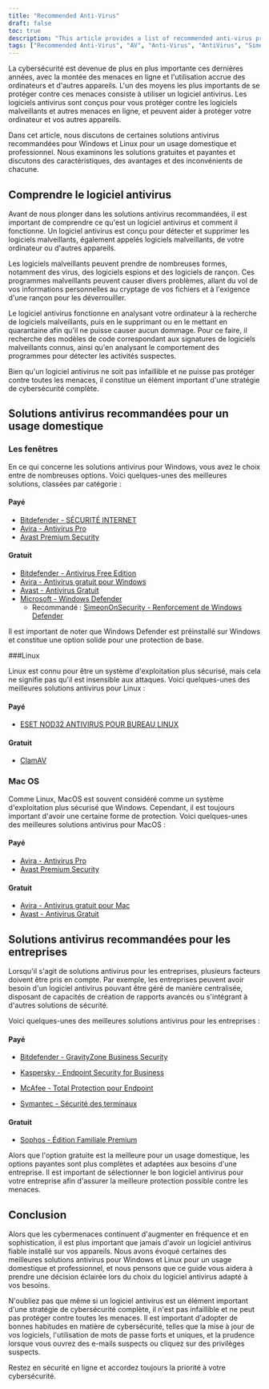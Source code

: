 ```yaml
---
title: "Recommended Anti-Virus"
draft: false
toc: true
description: "This article provides a list of recommended anti-virus products for home and business use, as ranked by SimeonOnSecurity. The rankings are based on professional opinion and testing against malicious samples, and only cover anti-virus capabilities, detection, user experience, and performance. Windows users can choose from both paid and free options, while Linux and MacOS users have limited options, with paid options only available for Linux. Note that AV is not required on Linux or MacOS and using any VPN or password manager provided with the AV suite is not recommended. The article also provides recommendations for VPN providers. Business use recommendations are currently being worked on."
tags: ["Recommended Anti-Virus", "AV", "Anti-Virus", "AntiVirus", "SimeonOnSecurity's recommended Anti-Virus Products", "VirusTotal", "AV capabilities", "detection", "user experience", "performance", "Linux", "MacOS", "VPN", "password manager", "VPNS", "Home Use", "Windows", "Paid", "Bitdefender - INTERNET SECURITY", "Avira - Antivirus Pro", "Avast Premium Security", "Free", "Bitdefender - Antivirus Free Edition", "Avira - Free Antivirus for Windows", "Avast - Free Antivirus", "Microsoft - Windows Defender", "Windows Defender Hardening", "Linux", "ESET NOD32 ANTIVIRUS FOR LINUX DESKTOP", "ClamAV", "MacOS", "Business Use"]
---
```


La cybersécurité est devenue de plus en plus importante ces dernières années, avec la montée des menaces en ligne et l'utilisation accrue des ordinateurs et d'autres appareils. L'un des moyens les plus importants de se protéger contre ces menaces consiste à utiliser un logiciel antivirus. Les logiciels antivirus sont conçus pour vous protéger contre les logiciels malveillants et autres menaces en ligne, et peuvent aider à protéger votre ordinateur et vos autres appareils.  Dans cet article, nous discutons de certaines solutions antivirus recommandées pour Windows et Linux pour un usage domestique et professionnel. Nous examinons les solutions gratuites et payantes et discutons des caractéristiques, des avantages et des inconvénients de chacune.  ## Comprendre le logiciel antivirus  Avant de nous plonger dans les solutions antivirus recommandées, il est important de comprendre ce qu'est un logiciel antivirus et comment il fonctionne. Un logiciel antivirus est conçu pour détecter et supprimer les logiciels malveillants, également appelés logiciels malveillants, de votre ordinateur ou d'autres appareils.  Les logiciels malveillants peuvent prendre de nombreuses formes, notamment des virus, des logiciels espions et des logiciels de rançon. Ces programmes malveillants peuvent causer divers problèmes, allant du vol de vos informations personnelles au cryptage de vos fichiers et à l'exigence d'une rançon pour les déverrouiller.  Le logiciel antivirus fonctionne en analysant votre ordinateur à la recherche de logiciels malveillants, puis en le supprimant ou en le mettant en quarantaine afin qu'il ne puisse causer aucun dommage. Pour ce faire, il recherche des modèles de code correspondant aux signatures de logiciels malveillants connus, ainsi qu'en analysant le comportement des programmes pour détecter les activités suspectes.  Bien qu'un logiciel antivirus ne soit pas infaillible et ne puisse pas protéger contre toutes les menaces, il constitue un élément important d'une stratégie de cybersécurité complète.  ## Solutions antivirus recommandées pour un usage domestique  ### Les fenêtres  En ce qui concerne les solutions antivirus pour Windows, vous avez le choix entre de nombreuses options. Voici quelques-unes des meilleures solutions, classées par catégorie :  #### Payé  - [Bitdefender - SÉCURITÉ INTERNET](https://amzn.to/3nfig7d) - [Avira - Antivirus Pro](https://www.avira.com/en/antivirus-pro) - [Avast Premium Security](https://amzn.to/2MA7jR2)  #### Gratuit  - [Bitdefender - Antivirus Free Edition](https://www.bitdefender.com/solutions/free.html) - [Avira - Antivirus gratuit pour Windows](https://www.avira.com/en/free-antivirus-windows) - [Avast - Antivirus Gratuit](https://www.avast.com/en-us/index) - [Microsoft - Windows Defender](https://www.microsoft.com/en-us/windows/comprehensive-security)   - Recommandé : [SimeonOnSecurity - Renforcement de Windows Defender](https://github.com/simeononsecurity/Windows-Defender-Hardening)   Il est important de noter que Windows Defender est préinstallé sur Windows et constitue une option solide pour une protection de base.  ###Linux  Linux est connu pour être un système d'exploitation plus sécurisé, mais cela ne signifie pas qu'il est insensible aux attaques. Voici quelques-unes des meilleures solutions antivirus pour Linux :  #### Payé  - [ESET NOD32 ANTIVIRUS POUR BUREAU LINUX](https://www.eset.com/int/home/antivirus-linux)  #### Gratuit  - [ClamAV](https://www.clamav.net/)  ### Mac OS  Comme Linux, MacOS est souvent considéré comme un système d'exploitation plus sécurisé que Windows. Cependant, il est toujours important d'avoir une certaine forme de protection. Voici quelques-unes des meilleures solutions antivirus pour MacOS :  #### Payé  - [Avira - Antivirus Pro](https://www.avira.com/en/antivirus-pro) - [Avast Premium Security](https://amzn.to/2MA7jR2)  #### Gratuit  - [Avira - Antivirus gratuit pour Mac](https://www.avira.com/en/free-antivirus-mac) - [Avast - Antivirus Gratuit](https://www.avast.com/en-us/index)  ## Solutions antivirus recommandées pour les entreprises  Lorsqu'il s'agit de solutions antivirus pour les entreprises, plusieurs facteurs doivent être pris en compte. Par exemple, les entreprises peuvent avoir besoin d'un logiciel antivirus pouvant être géré de manière centralisée, disposant de capacités de création de rapports avancés ou s'intégrant à d'autres solutions de sécurité.  Voici quelques-unes des meilleures solutions antivirus pour les entreprises :  #### Payé  - [Bitdefender - GravityZone Business Security](https://www.bitdefender.com/business/)  - [Kaspersky - Endpoint Security for Business](https://www.kaspersky.com/small-to-medium-business-security/endpoint-security)  - [McAfee - Total Protection pour Endpoint](https://www.mcafee.com/enterprise/en-us/products/total-protection-for-endpoint.html)  - [Symantec - Sécurité des terminaux](https://www.symantec.com/products/endpoint-security)  #### Gratuit  - [Sophos - Édition Familiale Premium](https://home.sophos.com/)  Alors que l'option gratuite est la meilleure pour un usage domestique, les options payantes sont plus complètes et adaptées aux besoins d'une entreprise. Il est important de sélectionner le bon logiciel antivirus pour votre entreprise afin d'assurer la meilleure protection possible contre les menaces.  ## Conclusion  Alors que les cybermenaces continuent d'augmenter en fréquence et en sophistication, il est plus important que jamais d'avoir un logiciel antivirus fiable installé sur vos appareils. Nous avons évoqué certaines des meilleures solutions antivirus pour Windows et Linux pour un usage domestique et professionnel, et nous pensons que ce guide vous aidera à prendre une décision éclairée lors du choix du logiciel antivirus adapté à vos besoins.  N'oubliez pas que même si un logiciel antivirus est un élément important d'une stratégie de cybersécurité complète, il n'est pas infaillible et ne peut pas protéger contre toutes les menaces. Il est important d'adopter de bonnes habitudes en matière de cybersécurité, telles que la mise à jour de vos logiciels, l'utilisation de mots de passe forts et uniques, et la prudence lorsque vous ouvrez des e-mails suspects ou cliquez sur des privilèges suspects.  Restez en sécurité en ligne et accordez toujours la priorité à votre cybersécurité. 